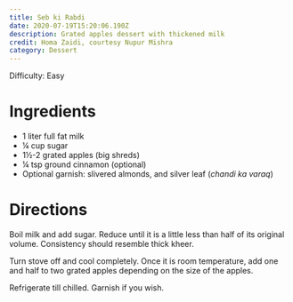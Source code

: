 ```yaml
---
title: Seb ki Rabdi
date: 2020-07-19T15:20:06.190Z
description: Grated apples dessert with thickened milk
credit: Homa Zaidi, courtesy Nupur Mishra
category: Dessert
---
```

Difficulty: Easy  

# Ingredients
* 1 liter full fat milk
* ¼ cup sugar
* 1½-2 grated apples (big shreds)
* ¼ tsp ground cinnamon (optional)
* Optional garnish: slivered almonds, and silver leaf (_chandi ka varaq_)

# Directions
Boil milk and add sugar. Reduce until it is a little less than half of its original volume. Consistency should resemble thick kheer.

Turn stove off and cool completely. Once it is room temperature, add one and half to two grated apples depending on the size of the apples. 

Refrigerate till chilled. Garnish if you wish.
